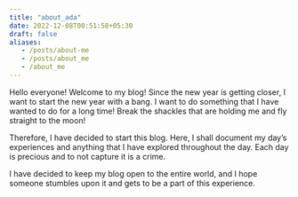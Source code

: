```yaml
---
title: "about_ada"
date: 2022-12-08T00:51:58+05:30
draft: false
aliases:
   - /posts/about-me
   - /posts/about_me
   - /about_me
---
```


Hello everyone! Welcome to my blog! Since the new year is getting closer, I want to start the new year with a bang. I want to do something that I have wanted to do for a long time! Break the shackles that are holding me and fly straight to the moon!

Therefore, I have decided to start this blog. Here, I shall document my day’s experiences and anything that I have explored throughout the day. Each day is precious and to not capture it is a crime.

I have decided to keep my blog open to the entire world, and I hope someone stumbles upon it and gets to be a part of this experience.
